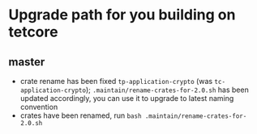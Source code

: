 # Upgrade path for you building on tetcore

## master
 - crate rename has been fixed `tp-application-crypto` (was `tc-application-crypto`);  `.maintain/rename-crates-for-2.0.sh` has been updated accordingly, you can use it to upgrade to latest naming convention
 - crates have been renamed, run `bash .maintain/rename-crates-for-2.0.sh`